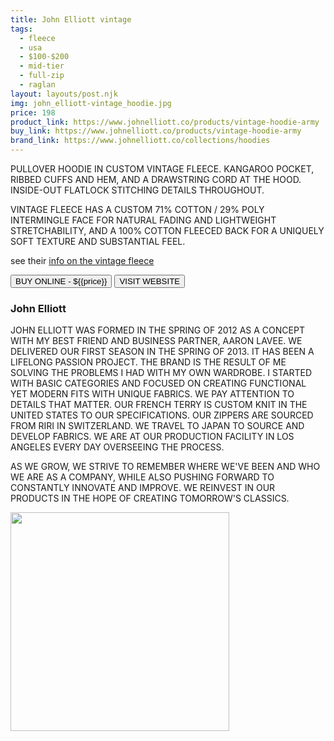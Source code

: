 ```yaml
---
title: John Elliott vintage
tags:
  - fleece
  - usa
  - $100-$200 
  - mid-tier 
  - full-zip
  - raglan
layout: layouts/post.njk
img: john_elliott-vintage_hoodie.jpg
price: 198
product_link: https://www.johnelliott.co/products/vintage-hoodie-army
buy_link: https://www.johnelliott.co/products/vintage-hoodie-army 
brand_link: https://www.johnelliott.co/collections/hoodies
---
```

<div class="col col-sm-8">

<p>PULLOVER HOODIE IN CUSTOM VINTAGE FLEECE. KANGAROO POCKET, RIBBED CUFFS AND HEM, AND A DRAWSTRING CORD AT THE HOOD. INSIDE-OUT FLATLOCK STITCHING DETAILS THROUGHOUT. 

VINTAGE FLEECE HAS A CUSTOM 71% COTTON / 29% POLY INTERMINGLE FACE FOR NATURAL FADING AND LIGHTWEIGHT STRETCHABILITY, AND A 100% COTTON FLEECED BACK FOR A UNIQUELY SOFT TEXTURE AND SUBSTANTIAL FEEL. 

see their <a href="https://www.johnelliott.co/pages/details-vintage-fleece-program">info on the vintage fleece</a>
<p>
    <a href='{{buy_link}}'><button class="button-primary-outlined button-round">BUY ONLINE - ${{price}}</button></a>
    <a href='{{brand_link}}'><button class="button-primary-outlined button-round">VISIT WEBSITE</button></a>
</p>

### John Elliott
<p>JOHN ELLIOTT WAS FORMED IN THE SPRING OF 2012 AS A CONCEPT WITH MY BEST FRIEND AND BUSINESS PARTNER, AARON LAVEE. WE DELIVERED OUR FIRST SEASON IN THE SPRING OF 2013. IT HAS BEEN A LIFELONG PASSION PROJECT. THE BRAND IS THE RESULT OF ME SOLVING THE PROBLEMS I HAD WITH MY OWN WARDROBE. I STARTED WITH BASIC CATEGORIES AND FOCUSED ON CREATING FUNCTIONAL YET MODERN FITS WITH UNIQUE FABRICS. WE PAY ATTENTION TO DETAILS THAT MATTER. OUR FRENCH TERRY IS CUSTOM KNIT IN THE UNITED STATES TO OUR SPECIFICATIONS. OUR ZIPPERS ARE SOURCED FROM RIRI IN SWITZERLAND. WE TRAVEL TO JAPAN TO SOURCE AND DEVELOP FABRICS. WE ARE AT OUR PRODUCTION FACILITY IN LOS ANGELES EVERY DAY OVERSEEING THE PROCESS.

AS WE GROW, WE STRIVE TO REMEMBER WHERE WE'VE BEEN AND WHO WE ARE AS A COMPANY, WHILE ALSO PUSHING FORWARD TO CONSTANTLY INNOVATE AND IMPROVE. WE REINVEST IN OUR PRODUCTS IN THE HOPE OF CREATING TOMORROW'S CLASSICS.</p>

</div>

<div class="col col-sm-4 float-right">
        <img src='/img/{{img}}' height='350' class="float-left">
</div>